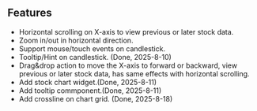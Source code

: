 ## Features

* Horizontal scrolling on X-axis to view previous or later stock data.
* Zoom in/out in horizontal direction.
* Support mouse/touch events on candlestick.
* Tooltip/Hint on candlestick. (Done, 2025-8-10)
* Drag&drop action to move the X-axis to forward or backward, view previous or later stock data, has same effects with horizontal scrolling. 
* Add stock chart widget.(Done, 2025-8-11)
* Add tooltip commponent.(Done, 2025-8-11)
* Add crossline on chart grid. (Done, 2025-8-18)